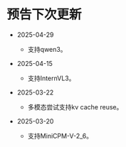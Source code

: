 # 预告下次更新
* 2025-04-29
    * 支持qwen3。

* 2025-04-15
    * 支持InternVL3。

* 2025-03-22
    * 多模态尝试支持kv cache reuse。

* 2025-03-20
    * 支持MiniCPM-V-2_6。

